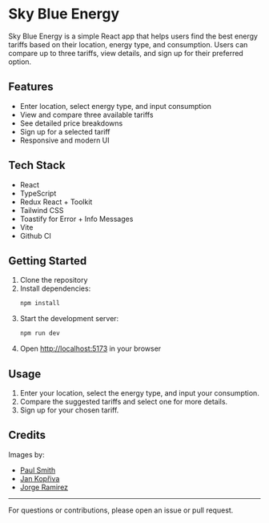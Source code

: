 # Sky Blue Energy

Sky Blue Energy is a simple React app that helps users find the best energy tariffs based on their location, energy type, and consumption. Users can compare up to three tariffs, view details, and sign up for their preferred option.

## Features

- Enter location, select energy type, and input consumption
- View and compare three available tariffs
- See detailed price breakdowns
- Sign up for a selected tariff
- Responsive and modern UI

## Tech Stack

- React
- TypeScript
- Redux React + Toolkit 
- Tailwind CSS
- Toastify for Error + Info Messages 
- Vite
- Github CI

## Getting Started

1. Clone the repository
2. Install dependencies:
   ```bash
   npm install
   ```
3. Start the development server:
   ```bash
   npm run dev
   ```
4. Open [http://localhost:5173](http://localhost:5173) in your browser

## Usage

1. Enter your location, select the energy type, and input your consumption.
2. Compare the suggested tariffs and select one for more details.
3. Sign up for your chosen tariff.

## Credits

Images by:

- [Paul Smith](https://unsplash.com/de/fotos/langzeitbelichtungsfotografie-von-rotem-und-weissem-licht-Sz0kMDeDUc0)
- [Jan Kopřiva](https://unsplash.com/de/fotos/weisse-windmuhle-j3qBMRLTmOQ)
- [Jorge Ramirez](https://unsplash.com/de/fotos/grunes-und-weisses-elektronisches-gerat-LMgravgBw5c)

---

For questions or contributions, please open an issue or pull request.
